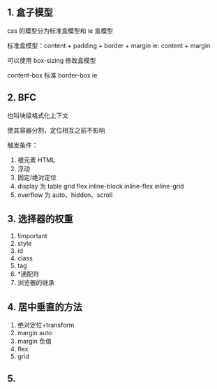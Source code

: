 ## 1. 盒子模型

css 的模型分为标准盒模型和 ie 盒模型

标准盒模型：content + padding + border + margin
ie: content + margin

可以使用 box-sizing 修改盒模型

content-box 标准
border-box ie

## 2. BFC

也叫块级格式化上下文

使其容器分割，定位相互之前不影响

触发条件：

1. 根元素 HTML
2. 浮动
3. 固定/绝对定位
4. display 为 table grid flex inline-block inline-flex inline-grid
5. overflow 为 auto、hidden、scroll

## 3. 选择器的权重

1. !important
2. style
3. id
4. class
5. tag
6. \*通配符
7. 浏览器的继承

## 4. 居中垂直的方法

1. 绝对定位+transform
2. margin auto
3. margin 负值
4. flex
5. grid

## 5.
